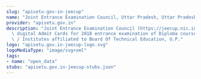 ```yaml
---
slug: "apisetu-gov-in-jeecup"
name: "Joint Entrance Examination Council, Uttar Pradesh, Uttar Pradesh"
provider: "apisetu.gov.in"
description: "Joint Entrance Examination Council (https://jeecup.nic.in) is providing\
  \ digital Admit Cards for 2018 entrance examination of Diploma courses in the Polytechnics\
  \ / Institutes affiliated to Board Of Technical Education, U.P."
logo: "apisetu.gov.in-jeecup-logo.svg"
logoMediaType: "image/svg+xml"
tags:
- name: "open_data"
stubs: "apisetu.gov.in-jeecup-stubs.json"
---
```

